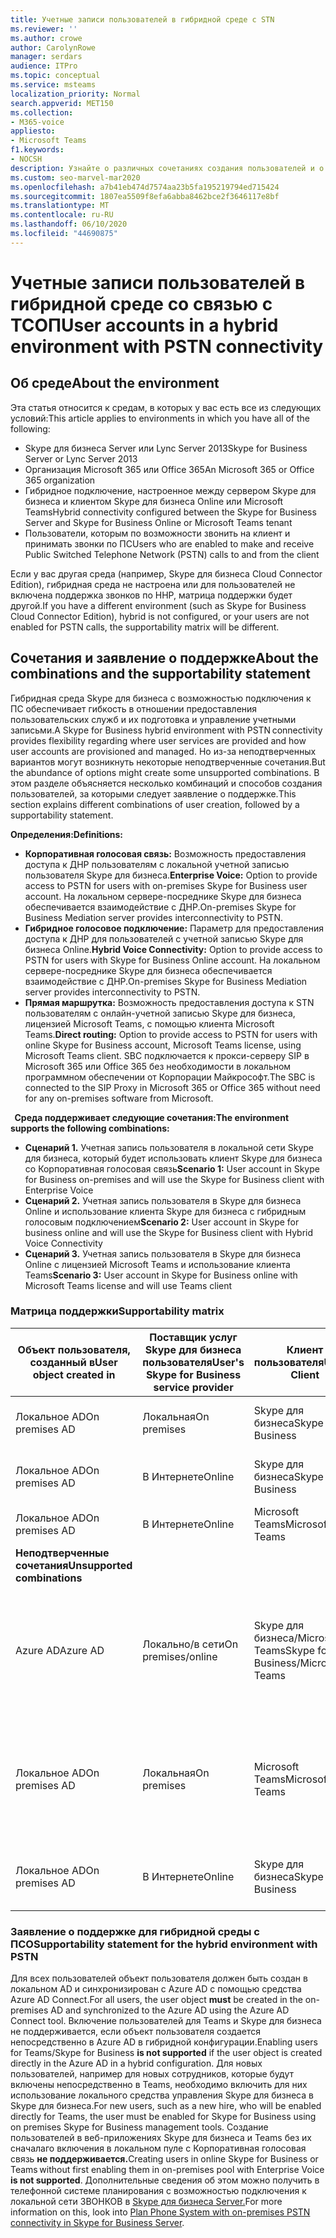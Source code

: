```yaml
---
title: Учетные записи пользователей в гибридной среде с STN
ms.reviewer: ''
ms.author: crowe
author: CarolynRowe
manager: serdars
audience: ITPro
ms.topic: conceptual
ms.service: msteams
localization_priority: Normal
search.appverid: MET150
ms.collection:
- M365-voice
appliesto:
- Microsoft Teams
f1.keywords:
- NOCSH
description: Узнайте о различных сочетаниях создания пользователей и о том, какие сочетания поддерживаются или не поддерживаются.
ms.custom: seo-marvel-mar2020
ms.openlocfilehash: a7b41eb474d7574aa23b5fa195219794ed715424
ms.sourcegitcommit: 1807ea5509f8efa6abba8462bce2f3646117e8bf
ms.translationtype: MT
ms.contentlocale: ru-RU
ms.lasthandoff: 06/10/2020
ms.locfileid: "44690875"
---
```

# <a name="user-accounts-in-a-hybrid-environment-with-pstn-connectivity"></a><span data-ttu-id="7d126-103">Учетные записи пользователей в гибридной среде со связью с ТСОП</span><span class="sxs-lookup"><span data-stu-id="7d126-103">User accounts in a hybrid environment with PSTN connectivity</span></span>

## <a name="about-the-environment"></a><span data-ttu-id="7d126-104">Об среде</span><span class="sxs-lookup"><span data-stu-id="7d126-104">About the environment</span></span>

<span data-ttu-id="7d126-105">Эта статья относится к средам, в которых у вас есть все из следующих условий:</span><span class="sxs-lookup"><span data-stu-id="7d126-105">This article applies to environments in which you have all of the following:</span></span> 
 
- <span data-ttu-id="7d126-106">Skype для бизнеса Server или Lync Server 2013</span><span class="sxs-lookup"><span data-stu-id="7d126-106">Skype for Business Server or Lync Server 2013</span></span> 
- <span data-ttu-id="7d126-107">Организация Microsoft 365 или Office 365</span><span class="sxs-lookup"><span data-stu-id="7d126-107">An Microsoft 365 or Office 365 organization</span></span> 
- <span data-ttu-id="7d126-108">Гибридное подключение, настроенное между сервером Skype для бизнеса и клиентом Skype для бизнеса Online или Microsoft Teams</span><span class="sxs-lookup"><span data-stu-id="7d126-108">Hybrid connectivity configured between the Skype for Business Server and Skype for Business Online or Microsoft Teams tenant</span></span> 
- <span data-ttu-id="7d126-109">Пользователи, которым по возможности звонить на клиент и принимать звонки по ПС</span><span class="sxs-lookup"><span data-stu-id="7d126-109">Users who are enabled to make and receive Public Switched Telephone Network (PSTN) calls to and from the client</span></span>

 
<span data-ttu-id="7d126-110">Если у вас другая среда (например, Skype для бизнеса Cloud Connector Edition), гибридная среда не настроена или для пользователей не включена поддержка звонков по ННР, матрица поддержки будет другой.</span><span class="sxs-lookup"><span data-stu-id="7d126-110">If you have a different environment (such as Skype for Business Cloud Connector Edition), hybrid is not configured, or your users are not enabled for PSTN calls, the supportability matrix will be different.</span></span>  

## <a name="about-the-combinations-and-the-supportability-statement"></a><span data-ttu-id="7d126-111">Сочетания и заявление о поддержке</span><span class="sxs-lookup"><span data-stu-id="7d126-111">About the combinations and the supportability statement</span></span>  

<span data-ttu-id="7d126-112">Гибридная среда Skype для бизнеса с возможностью подключения к ПС обеспечивает гибкость в отношении предоставления пользовательских служб и их подготовка и управление учетными записьми.</span><span class="sxs-lookup"><span data-stu-id="7d126-112">A Skype for Business hybrid environment with PSTN connectivity provides flexibility regarding where user services are provided and how user accounts are provisioned and managed.</span></span> <span data-ttu-id="7d126-113">Но из-за неподтверченных вариантов могут возникнуть некоторые неподтверченные сочетания.</span><span class="sxs-lookup"><span data-stu-id="7d126-113">But the abundance of options might create some unsupported combinations.</span></span> <span data-ttu-id="7d126-114">В этом разделе объясняется несколько комбинаций и способов создания пользователей, за которыми следует заявление о поддержке.</span><span class="sxs-lookup"><span data-stu-id="7d126-114">This section explains different combinations of user creation, followed by a supportability statement.</span></span>


<span data-ttu-id="7d126-115">**Определения:**</span><span class="sxs-lookup"><span data-stu-id="7d126-115">**Definitions:**</span></span>   
- <span data-ttu-id="7d126-116">**Корпоративная голосовая связь:** Возможность предоставления доступа к ДНР пользователям с локальной учетной записью пользователя Skype для бизнеса.</span><span class="sxs-lookup"><span data-stu-id="7d126-116">**Enterprise Voice:** Option to provide access to PSTN for users with on-premises Skype for Business user account.</span></span> <span data-ttu-id="7d126-117">На локальном сервере-посреднике Skype для бизнеса обеспечивается взаимодействие с ДНР.</span><span class="sxs-lookup"><span data-stu-id="7d126-117">On-premises Skype for Business Mediation server provides interconnectivity to PSTN.</span></span>  
- <span data-ttu-id="7d126-118">**Гибридное голосовое подключение:** Параметр для предоставления доступа к ДНР для пользователей с учетной записью Skype для бизнеса Online.</span><span class="sxs-lookup"><span data-stu-id="7d126-118">**Hybrid Voice Connectivity:** Option to provide access to PSTN for users with Skype for Business Online account.</span></span> <span data-ttu-id="7d126-119">На локальном сервере-посреднике Skype для бизнеса обеспечивается взаимодействие с ДНР.</span><span class="sxs-lookup"><span data-stu-id="7d126-119">On-premises Skype for Business Mediation server provides interconnectivity to PSTN.</span></span> 
- <span data-ttu-id="7d126-120">**Прямая маршрутка:** Возможность предоставления доступа к STN пользователям с онлайн-учетной записью Skype для бизнеса, лицензией Microsoft Teams, с помощью клиента Microsoft Teams.</span><span class="sxs-lookup"><span data-stu-id="7d126-120">**Direct routing:** Option to provide access to PSTN for users with online Skype for Business account, Microsoft Teams license, using Microsoft Teams client.</span></span> <span data-ttu-id="7d126-121">SBC подключается к прокси-серверу SIP в Microsoft 365 или Office 365 без необходимости в локальном программном обеспечении от Корпорации Майкрософт.</span><span class="sxs-lookup"><span data-stu-id="7d126-121">The SBC is connected to the SIP Proxy in Microsoft 365 or Office 365 without need for any on-premises software from Microsoft.</span></span>

  
<span data-ttu-id="7d126-122">**Среда поддерживает следующие сочетания:**</span><span class="sxs-lookup"><span data-stu-id="7d126-122">**The environment supports the following combinations:**</span></span>
- <span data-ttu-id="7d126-123">**Сценарий 1.** Учетная запись пользователя в локальной сети Skype для бизнеса, который будет использовать клиент Skype для бизнеса со Корпоративная голосовая связь</span><span class="sxs-lookup"><span data-stu-id="7d126-123">**Scenario 1:** User account in Skype for Business on-premises and will use the Skype for Business client with Enterprise Voice</span></span>
- <span data-ttu-id="7d126-124">**Сценарий 2.** Учетная запись пользователя в Skype для бизнеса Online и использование клиента Skype для бизнеса с гибридным голосовым подключением</span><span class="sxs-lookup"><span data-stu-id="7d126-124">**Scenario 2:** User account in Skype for business online and will use the Skype for Business client with Hybrid Voice Connectivity</span></span>
- <span data-ttu-id="7d126-125">**Сценарий 3.** Учетная запись пользователя в Skype для бизнеса Online с лицензией Microsoft Teams и использование клиента Teams</span><span class="sxs-lookup"><span data-stu-id="7d126-125">**Scenario 3:** User account in Skype for Business online with Microsoft Teams license and will use Teams client</span></span>
 
### <a name="supportability-matrix"></a><span data-ttu-id="7d126-126">Матрица поддержки</span><span class="sxs-lookup"><span data-stu-id="7d126-126">Supportability matrix</span></span>


|<span data-ttu-id="7d126-127">**Объект пользователя, созданный в**</span><span class="sxs-lookup"><span data-stu-id="7d126-127">**User object created in**</span></span>  |<span data-ttu-id="7d126-128">**Поставщик услуг Skype для бизнеса пользователя**</span><span class="sxs-lookup"><span data-stu-id="7d126-128">**User's Skype for Business service provider**</span></span>|<span data-ttu-id="7d126-129">**Клиент пользователя**</span><span class="sxs-lookup"><span data-stu-id="7d126-129">**User's Client**</span></span>|<span data-ttu-id="7d126-130">**Параметр голосовой почты**</span><span class="sxs-lookup"><span data-stu-id="7d126-130">**Voice option**</span></span>|<span data-ttu-id="7d126-131">**Поддерживается**</span><span class="sxs-lookup"><span data-stu-id="7d126-131">**Supported**</span></span>|
| ------------ | --------- | --------- | --------- | -------- |
|<span data-ttu-id="7d126-132">Локальное AD</span><span class="sxs-lookup"><span data-stu-id="7d126-132">On premises AD</span></span>| <span data-ttu-id="7d126-133">Локальная</span><span class="sxs-lookup"><span data-stu-id="7d126-133">On premises</span></span> |<span data-ttu-id="7d126-134">Skype для бизнеса</span><span class="sxs-lookup"><span data-stu-id="7d126-134">Skype for Business</span></span>   | <span data-ttu-id="7d126-135">Корпоративная голосовая связь</span><span class="sxs-lookup"><span data-stu-id="7d126-135">Enterprise Voice</span></span>   |<span data-ttu-id="7d126-136">Да</span><span class="sxs-lookup"><span data-stu-id="7d126-136">Yes</span></span>|
|<span data-ttu-id="7d126-137">Локальное AD</span><span class="sxs-lookup"><span data-stu-id="7d126-137">On premises AD</span></span>|<span data-ttu-id="7d126-138">В Интернете</span><span class="sxs-lookup"><span data-stu-id="7d126-138">Online</span></span>| <span data-ttu-id="7d126-139">Skype для бизнеса</span><span class="sxs-lookup"><span data-stu-id="7d126-139">Skype for Business</span></span>  | <span data-ttu-id="7d126-140">Гибридное голосовое подключение</span><span class="sxs-lookup"><span data-stu-id="7d126-140">Hybrid Voice Connectivity</span></span>   |<span data-ttu-id="7d126-141">Да</span><span class="sxs-lookup"><span data-stu-id="7d126-141">Yes</span></span> |
|<span data-ttu-id="7d126-142">Локальное AD</span><span class="sxs-lookup"><span data-stu-id="7d126-142">On premises AD</span></span>|<span data-ttu-id="7d126-143">В Интернете</span><span class="sxs-lookup"><span data-stu-id="7d126-143">Online</span></span> |<span data-ttu-id="7d126-144">Microsoft Teams</span><span class="sxs-lookup"><span data-stu-id="7d126-144">Microsoft Teams</span></span> |<span data-ttu-id="7d126-145">Прямая маршрутия</span><span class="sxs-lookup"><span data-stu-id="7d126-145">Direct Routing</span></span>  |<span data-ttu-id="7d126-146">Да</span><span class="sxs-lookup"><span data-stu-id="7d126-146">Yes</span></span> |
|<span data-ttu-id="7d126-147">**Неподтверченные сочетания**</span><span class="sxs-lookup"><span data-stu-id="7d126-147">**Unsupported combinations**</span></span>    | |         |         |      |
|<span data-ttu-id="7d126-148">Azure AD</span><span class="sxs-lookup"><span data-stu-id="7d126-148">Azure AD</span></span>| <span data-ttu-id="7d126-149">Локально/в сети</span><span class="sxs-lookup"><span data-stu-id="7d126-149">On premises/online</span></span> | <span data-ttu-id="7d126-150">Skype для бизнеса/Microsoft Teams</span><span class="sxs-lookup"><span data-stu-id="7d126-150">Skype for Business/Microsoft Teams</span></span>|<span data-ttu-id="7d126-151">Корпоративная голосовая связь/гибридное голосовое подключение/прямая маршрутия</span><span class="sxs-lookup"><span data-stu-id="7d126-151">Enterprise Voice/Hybrid Voice Connectivity/Direct Routing</span></span>  |<span data-ttu-id="7d126-152">Нет, сначала необходимо создать объект пользователя в локальной учетной записи AD.</span><span class="sxs-lookup"><span data-stu-id="7d126-152">No, user object MUST be created in on-premises AD first</span></span> |
|<span data-ttu-id="7d126-153">Локальное AD</span><span class="sxs-lookup"><span data-stu-id="7d126-153">On premises AD</span></span>  |<span data-ttu-id="7d126-154">Локальная</span><span class="sxs-lookup"><span data-stu-id="7d126-154">On premises</span></span>| <span data-ttu-id="7d126-155">Microsoft Teams</span><span class="sxs-lookup"><span data-stu-id="7d126-155">Microsoft Teams</span></span>| <span data-ttu-id="7d126-156">Корпоративная голосовая связь/гибридное голосовое подключение/прямая маршрутия</span><span class="sxs-lookup"><span data-stu-id="7d126-156">Enterprise Voice/Hybrid Voice Connectivity/Direct Routing</span></span>   |<span data-ttu-id="7d126-157">Нет, клиент Microsoft Teams не поддерживается локальной службой Skype для бизнеса</span><span class="sxs-lookup"><span data-stu-id="7d126-157">No, Microsoft Teams client is not supported with on-premises Skype for Business</span></span> |     
|<span data-ttu-id="7d126-158">Локальное AD</span><span class="sxs-lookup"><span data-stu-id="7d126-158">On premises AD</span></span>  |<span data-ttu-id="7d126-159">В Интернете</span><span class="sxs-lookup"><span data-stu-id="7d126-159">Online</span></span> |<span data-ttu-id="7d126-160">Skype для бизнеса</span><span class="sxs-lookup"><span data-stu-id="7d126-160">Skype for Business</span></span>  | <span data-ttu-id="7d126-161">Прямая маршрутия</span><span class="sxs-lookup"><span data-stu-id="7d126-161">Direct Routing</span></span>  |<span data-ttu-id="7d126-162">Нет, прямая маршрутия не поддерживается в клиенте Skype для бизнеса</span><span class="sxs-lookup"><span data-stu-id="7d126-162">No, Direct Routing is not supported with Skype for Business client</span></span>  |


### <a name="supportability-statement-for-the-hybrid-environment-with-pstn"></a><span data-ttu-id="7d126-163">Заявление о поддержке для гибридной среды с ПСО</span><span class="sxs-lookup"><span data-stu-id="7d126-163">Supportability statement for the hybrid environment with PSTN</span></span>

<span data-ttu-id="7d126-164">Для всех пользователей объект  пользователя должен быть создан в локальном AD и синхронизирован с Azure AD с помощью средства Azure AD Connect.</span><span class="sxs-lookup"><span data-stu-id="7d126-164">For all users, the user object **must** be created in the on-premises AD and synchronized to the Azure AD using the Azure AD Connect tool.</span></span> <span data-ttu-id="7d126-165">Включение пользователей для Teams и  Skype для бизнеса не поддерживается, если объект пользователя создается непосредственно в Azure AD в гибридной конфигурации.</span><span class="sxs-lookup"><span data-stu-id="7d126-165">Enabling users for Teams/Skype for Business **is not supported** if the user object is created directly in the Azure AD in a hybrid configuration.</span></span> <span data-ttu-id="7d126-166">Для новых пользователей, например для новых сотрудников, которые будут включены непосредственно в Teams, необходимо включить для них использование локального средства управления Skype для бизнеса в Skype для бизнеса.</span><span class="sxs-lookup"><span data-stu-id="7d126-166">For new users, such as a new hire, who will be enabled directly for Teams, the user must be enabled for Skype for Business using on premises Skype for Business management tools.</span></span> <span data-ttu-id="7d126-167">Создание пользователей в веб-приложениях Skype для бизнеса и Teams без их сначалаго включения в локальном пуле с Корпоративная голосовая связь **не поддерживается.**</span><span class="sxs-lookup"><span data-stu-id="7d126-167">Creating users in online Skype for Business or Teams without first enabling them in on-premises pool with Enterprise Voice **is not supported**.</span></span> <span data-ttu-id="7d126-168">Дополнительные сведения об этом можно получить в телефонной системе планирования с возможностью подключения к локальной сети ЗВОНКОВ в [Skype для бизнеса Server.](https://docs.microsoft.com/skypeforbusiness/skype-for-business-hybrid-solutions/plan-your-phone-system-cloud-pbx-solution/plan-phone-system-with-on-premises-pstn-connectivity)</span><span class="sxs-lookup"><span data-stu-id="7d126-168">For more information on this, look into [Plan Phone System with on-premises PSTN connectivity in Skype for Business Server](https://docs.microsoft.com/skypeforbusiness/skype-for-business-hybrid-solutions/plan-your-phone-system-cloud-pbx-solution/plan-phone-system-with-on-premises-pstn-connectivity).</span></span>
